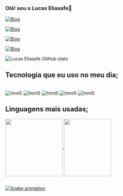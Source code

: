### Olá! sou o Lucas Eliasafe👋

[![Blog](https://img.shields.io/badge/Gmail-D14836?style=for-the-badge&logo=gmail&logoColor=white)](https://gmail.com)

[![Blog](https://img.shields.io/badge/GitHub-100000?style=for-the-badge&logo=github&logoColor=white)](https://github.com/LucasEliasafe)

[![Blog](https://img.shields.io/badge/Instagram-E4405F?style=for-the-badge&logo=instagram&logoColor=white)](https://www.instagram.com/lucas_eliasafe/)

[![Blog](https://img.shields.io/badge/LinkedIn-0077B5?style=for-the-badge&logo=linkedin&logoColor=white)](https://www.linkedin.com/in/lucas-eliasafe-782b7b207/)

![Lucas Eliasafe GitHub stats](https://github-readme-stats.vercel.app/api?username=LucasEliasafe&show_icons=true&theme=dracula)

## Tecnologia que eu uso no meu dia;

<div style="display: inline_block"><br/>
  <img align="center" alt= "html5" src="https://img.shields.io/badge/Java-ED8B00?style=for-the-badge&logo=openjdk&logoColor=white" />
  <img align="center" alt= "html5" src="https://img.shields.io/badge/HTML5-E34F26?style=for-the-badge&logo=html5&logoColor=white" />
  <img align="center" alt= "html5" src="https://img.shields.io/badge/CSS-239120?&style=for-the-badge&logo=css3&logoColor=white" />
  <img align="center" alt= "html5" src="https://img.shields.io/badge/JavaScript-323330?style=for-the-badge&logo=javascript&logoColor=F7DF1E" />
  <img align="center" alt= "html5" src="https://img.shields.io/badge/CSS3-1572B6?style=for-the-badge&logo=css3&logoColor=white" />
</div>


## Linguagens mais usadas;

 <div>
  <a href="https://github.com/ellen2121">
  <img height="180em"  align="center" src="https://github-readme-stats.vercel.app/api/top-langs/?username=lucasEliasafe&layout=compact&langs_count=7&theme=react" />
  <img align="center" width="148" height="180" src="https://media1.tenor.com/images/68e8337fb4eb7e40645d832c64762a8b/tenor.gif?itemid=19443613">
    
</div>

##
</div>
  
  ![Snake animation](https://github.com/LucasEliasafe/ellen2121/blob/output/github-contribution-grid-snake.svg)
 
</div>

